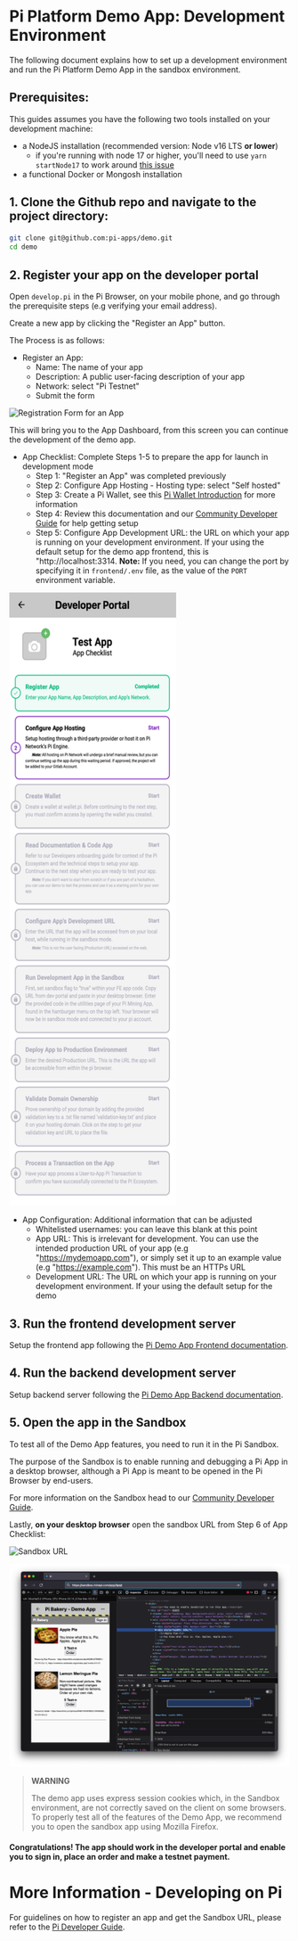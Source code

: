 # Pi Platform Demo App: Development Environment

The following document explains how to set up a development environment and run the Pi Platform Demo App in the
sandbox environment.

## Prerequisites:

This guides assumes you have the following two tools installed on your development machine:

- a NodeJS installation (recommended version: Node v16 LTS **or lower**)
  - if you're running with node 17 or higher, you'll need to use `yarn startNode17` to work around [this issue](https://github.com/facebook/create-react-app/issues/11562)
- a functional Docker or Mongosh installation


## 1. Clone the Github repo and navigate to the project directory:

```sh
git clone git@github.com:pi-apps/demo.git
cd demo
```


## 2. Register your app on the developer portal

Open `develop.pi` in the Pi Browser, on your mobile phone, and go through the prerequisite steps
(e.g verifying your email address).

Create a new app by clicking the "Register an App" button.

The Process is as follows:

- Register an App:
  - Name: The name of your app
  - Description: A public user-facing description of your app
  - Network: select "Pi Testnet"
  - Submit the form

<img title="Register An App" alt="Registration Form for an App" src="./img/register_app.PNG" style="width:300px;height:600px;" />

<br/>

This will bring you to the App Dashboard, from this screen you can continue the development of the demo app. 
 
- App Checklist: Complete Steps 1-5 to prepare the app for launch in development mode
  - Step 1: "Register an App" was completed previously
  - Step 2: Configure App Hosting - Hosting type: select "Self hosted"
  - Step 3: Create a Pi Wallet, see this [Pi Wallet Introduction](https://pi-apps.github.io/community-developer-guide/docs/importantTopics/paymentFlow/piWallet/) for more information
  - Step 4: Review this documentation and our [Community Developer Guide](https://pi-apps.github.io/community-developer-guide/) for help getting setup
  - Step 5: Configure App Development URL: the URL on which your app is running on your development environment. If your using the default
    setup for the demo app frontend, this is "http://localhost:3314. **Note:** If you need, you can change the port by specifying it in
    `frontend/.env` file, as the value of the `PORT` environment variable.
 
 <img title="Developer Portal App Checklist" alt="App Checklist" src="./img/app_checklist.png" style="width:300px;height:1100px;" />
 
 <br/>
 
- App Configuration: Additional information that can be adjusted
  - Whitelisted usernames: you can leave this blank at this point
  - App URL: This is irrelevant for development. You can use the intended production URL of your app (e.g "https://mydemoapp.com"),
    or simply set it up to an example value (e.g "https://example.com"). This must be an HTTPs URL
  - Development URL: The URL on which your app is running on your development environment. If your using the default
    setup for the demo 

## 3. Run the frontend development server

Setup the frontend app following the [Pi Demo App Frontend documentation](../frontend/README.md).


## 4. Run the backend development server

Setup backend server following the [Pi Demo App Backend documentation](../backend/README.md).

## 5. Open the app in the Sandbox

To test all of the Demo App features, you need to run it in the Pi Sandbox.

The purpose of the Sandbox is to enable running and debugging a Pi App in a desktop browser, although a Pi App
is meant to be opened in the Pi Browser by end-users.

For more information on the Sandbox head to our [Community Developer Guide](https://pi-apps.github.io/community-developer-guide/docs/gettingStarted/piAppPlatform/piAppPlatformSDK/#the-sandbox-flag).

Lastly, **on your desktop browser** open the sandbox URL from Step 6 of App Checklist:

![Sandbox URL](./img/sandbox_url.png)

![Sandbox URL](./img/sandbox_firefox.png)

> **WARNING**
>
> The demo app uses express session cookies which, in the Sandbox environment, are not correctly saved on the client on some browsers.
> To properly test all of the features of the Demo App, we recommend you to open the sandbox app using Mozilla Firefox.

#### Congratulations! The app should work in the developer portal and enable you to sign in, place an order and make a testnet payment.

# More Information - Developing on Pi
For guidelines on how to register an app and get the Sandbox URL, please refer to the
[Pi Developer Guide](https://pi-apps.github.io/community-developer-guide/).
